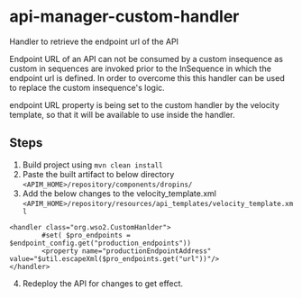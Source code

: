 # api-manager-custom-handler
Handler to retrieve the endpoint url of the API

Endpoint URL of an API can not be consumed by a custom insequence as custom in sequences are invoked prior to the InSequence in which the endpoint url is defined.
In order to overcome this this handler can be used to replace the custom insequence's logic.

endpoint URL property is being set to the custom handler by the velocity template, so that it will be available to use inside the handler.

## Steps
1. Build project using ```mvn clean install```
2. Paste the built artifact to below directory ```<APIM_HOME>/repository/components/dropins/```
3. Add the below changes to the velocity_template.xml ```<APIM_HOME>/repository/resources/api_templates/velocity_template.xml```
```
<handler class="org.wso2.CustomHanlder">
        #set( $pro_endpoints = $endpoint_config.get("production_endpoints"))
        <property name="productionEndpointAddress" value="$util.escapeXml($pro_endpoints.get("url"))"/>
</handler>
```
4. Redeploy the API for changes to get effect.
